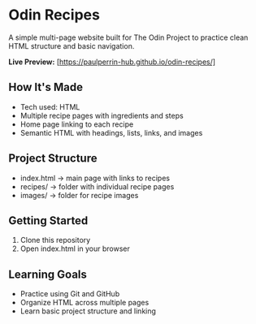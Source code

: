 # Odin Recipes

A simple multi-page website built for The Odin Project to practice clean HTML structure and basic navigation.

<strong>Live Preview:</strong> [https://paulperrin-hub.github.io/odin-recipes/]

## How It's Made

* Tech used: HTML
* Multiple recipe pages with ingredients and steps
* Home page linking to each recipe
* Semantic HTML with headings, lists, links, and images

## Project Structure

* index.html → main page with links to recipes
* recipes/ → folder with individual recipe pages
* images/ → folder for recipe images

## Getting Started

1. Clone this repository
2. Open index.html in your browser

## Learning Goals

* Practice using Git and GitHub
* Organize HTML across multiple pages
* Learn basic project structure and linking